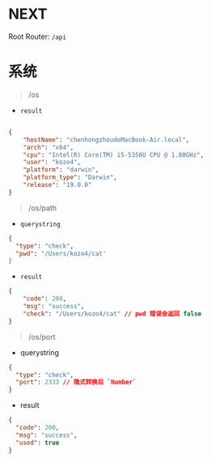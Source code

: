 # NEXT

Root Router: `/api`

# 系统

> /os

- `result`

```json

{
    "hostName": "chenhongzhoudeMacBook-Air.local",
    "arch": "x64",
    "cpu": "Intel(R) Core(TM) i5-5350U CPU @ 1.80GHz",
    "user": "kozo4",
    "platform": "darwin",
    "platform_type": "Darwin",
    "release": "19.0.0"
}

```

> /os/path

- `querystring`

```json
{
  "type": "check",
  "pwd": "/Users/kozo4/cat'
}
```

- `result`

```json
{
    "code": 200,
    "msg": "success",
    "check": "/Users/kozo4/cat" // pwd 错误会返回 false
}
```

> /os/port

- querystring

```json
{
  "type": "check",
  "port": 2333 // 隐式转换后 `Number`
}
```

- result

```json
{
  "code": 200,
  "msg": "success",
  "used": true
}
```